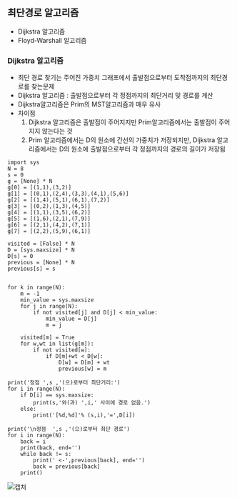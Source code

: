## 최단경로 알고리즘
* Dijkstra 알고리즘
* Floyd-Warshall 알고리즘

### Dijkstra 알고리즘
* 최단 경로 찾기는 주어진 가중치 그래프에서 출발점으로부터 도착점까지의 최단경로를 찾는문제
* Dijkstra 알고리즘 : 출발점으로부터 각 정점까지의 최단거리 및 경로를 계산
* Dijkstra알고리즘은 Prim의 MST알고리즘과 매우 유사
* 차이점
  1. Dijkstra 알고리즘은 출발점이 주어지지만 Prim알고리즘에서는 출발점이 주어지지 않는다는 것
  2. Prim 알고리즘에서는 D의 원소에 간선의 가중치가 저장되지만, Dijkstra 알고리즘에서는 D의 원소에 출발점으로부터 각 정점까지의 경로의 길이가 저장됨
  
~~~~~~
import sys
N = 8
s = 0
g = [None] * N
g[0] = [(1,1),(3,2)]
g[1] = [(0,1),(2,4),(3,3),(4,1),(5,6)]
g[2] = [(1,4),(5,1),(6,1),(7,2)]
g[3] = [(0,2),(1,3),(4,5)]
g[4] = [(1,1),(3,5),(6,2)]
g[5] = [(1,6),(2,1),(7,9)]
g[6] = [(2,1),(4,2),(7,1)]
g[7] = [(2,2),(5,9),(6,1)]

visited = [False] * N
D = [sys.maxsize] * N
D[s] = 0
previous = [None] * N
previous[s] = s


for k in range(N):
    m = -1
    min_value = sys.maxsize
    for j in range(N):
        if not visited[j] and D[j] < min_value:
            min_value = D[j]
            m = j

    visited[m] = True
    for w,wt in list(g[m]):
        if not visited[w]:
            if D[m]+wt < D[w]:
                D[w] = D[m] + wt
                previous[w] = m

print('정점 ',s ,'(으)로부터 최단거리:')
for i in range(N):
    if D[i] == sys.maxsize:
        print(s,'와(과) ',i,' 사이에 경로 없음.')
    else:
        print('[%d,%d]'% (s,i),'=',D[i])

print('\n정점  ',s ,'(으)로부터 최단 경로')
for i in range(N):
    back = i
    print(back, end='')
    while back != s:
        print(' <-',previous[back], end='')
        back = previous[back]
    print()

~~~~~~

![캡처](https://user-images.githubusercontent.com/54932560/85815132-99bb5f00-b7a2-11ea-93f5-20af6ac48b91.PNG)
